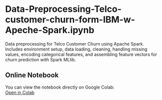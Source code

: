 # Data-Preprocessing-Telco-customer-churn-form-IBM-w-Apeche-Spark.ipynb
Data preprocessing for Telco Customer Churn using Apache Spark. Includes environment setup, data loading, cleaning, handling missing values, encoding categorical features, and assembling feature vectors for churn prediction with Spark MLlib.
## Online Notebook
You can view the notebook directly on Google Colab:  
[Open in Colab](https://colab.research.google.com/drive/1vdOJUNk3BO76Yyv0xDB0_YXre0_aJKEK?usp=sharing)
